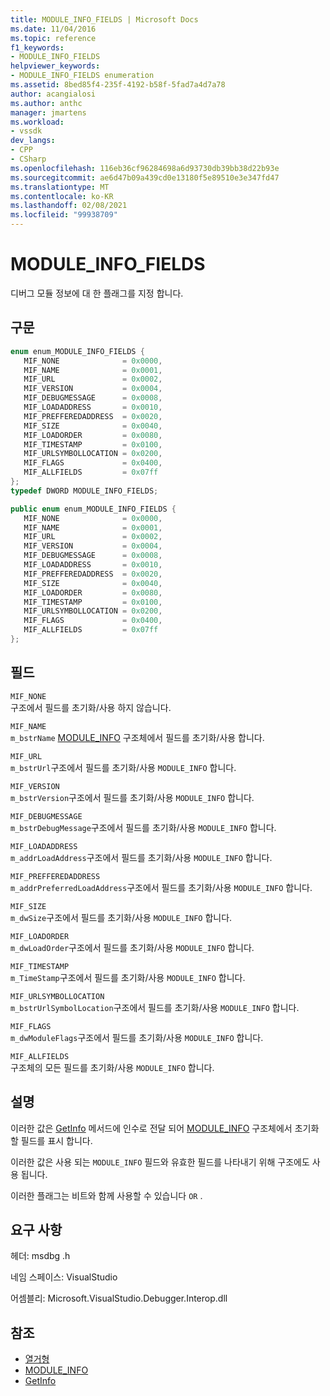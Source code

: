 ```yaml
---
title: MODULE_INFO_FIELDS | Microsoft Docs
ms.date: 11/04/2016
ms.topic: reference
f1_keywords:
- MODULE_INFO_FIELDS
helpviewer_keywords:
- MODULE_INFO_FIELDS enumeration
ms.assetid: 8bed85f4-235f-4192-b58f-5fad7a4d7a78
author: acangialosi
ms.author: anthc
manager: jmartens
ms.workload:
- vssdk
dev_langs:
- CPP
- CSharp
ms.openlocfilehash: 116eb36cf96284698a6d93730db39bb38d22b93e
ms.sourcegitcommit: ae6d47b09a439cd0e13180f5e89510e3e347fd47
ms.translationtype: MT
ms.contentlocale: ko-KR
ms.lasthandoff: 02/08/2021
ms.locfileid: "99938709"
---
```

# <a name="module_info_fields"></a>MODULE_INFO_FIELDS
디버그 모듈 정보에 대 한 플래그를 지정 합니다.

## <a name="syntax"></a>구문

```cpp
enum enum_MODULE_INFO_FIELDS { 
   MIF_NONE              = 0x0000,
   MIF_NAME              = 0x0001,
   MIF_URL               = 0x0002,
   MIF_VERSION           = 0x0004,
   MIF_DEBUGMESSAGE      = 0x0008,
   MIF_LOADADDRESS       = 0x0010,
   MIF_PREFFEREDADDRESS  = 0x0020,
   MIF_SIZE              = 0x0040,
   MIF_LOADORDER         = 0x0080,
   MIF_TIMESTAMP         = 0x0100,
   MIF_URLSYMBOLLOCATION = 0x0200,
   MIF_FLAGS             = 0x0400,
   MIF_ALLFIELDS         = 0x07ff
};
typedef DWORD MODULE_INFO_FIELDS;
```

```csharp
public enum enum_MODULE_INFO_FIELDS { 
   MIF_NONE              = 0x0000,
   MIF_NAME              = 0x0001,
   MIF_URL               = 0x0002,
   MIF_VERSION           = 0x0004,
   MIF_DEBUGMESSAGE      = 0x0008,
   MIF_LOADADDRESS       = 0x0010,
   MIF_PREFFEREDADDRESS  = 0x0020,
   MIF_SIZE              = 0x0040,
   MIF_LOADORDER         = 0x0080,
   MIF_TIMESTAMP         = 0x0100,
   MIF_URLSYMBOLLOCATION = 0x0200,
   MIF_FLAGS             = 0x0400,
   MIF_ALLFIELDS         = 0x07ff
};
```

## <a name="fields"></a>필드
 `MIF_NONE`\
 구조에서 필드를 초기화/사용 하지 않습니다.

 `MIF_NAME`\
 `m_bstrName` [MODULE_INFO](../../../extensibility/debugger/reference/module-info.md) 구조체에서 필드를 초기화/사용 합니다.

 `MIF_URL`\
 `m_bstrUrl`구조에서 필드를 초기화/사용 `MODULE_INFO` 합니다.

 `MIF_VERSION`\
 `m_bstrVersion`구조에서 필드를 초기화/사용 `MODULE_INFO` 합니다.

 `MIF_DEBUGMESSAGE`\
 `m_bstrDebugMessage`구조에서 필드를 초기화/사용 `MODULE_INFO` 합니다.

 `MIF_LOADADDRESS`\
 `m_addrLoadAddress`구조에서 필드를 초기화/사용 `MODULE_INFO` 합니다.

 `MIF_PREFFEREDADDRESS`\
 `m_addrPreferredLoadAddress`구조에서 필드를 초기화/사용 `MODULE_INFO` 합니다.

 `MIF_SIZE`\
 `m_dwSize`구조에서 필드를 초기화/사용 `MODULE_INFO` 합니다.

 `MIF_LOADORDER`\
 `m_dwLoadOrder`구조에서 필드를 초기화/사용 `MODULE_INFO` 합니다.

 `MIF_TIMESTAMP`\
 `m_TimeStamp`구조에서 필드를 초기화/사용 `MODULE_INFO` 합니다.

 `MIF_URLSYMBOLLOCATION`\
 `m_bstrUrlSymbolLocation`구조에서 필드를 초기화/사용 `MODULE_INFO` 합니다.

 `MIF_FLAGS`\
 `m_dwModuleFlags`구조에서 필드를 초기화/사용 `MODULE_INFO` 합니다.

 `MIF_ALLFIELDS`\
 구조체의 모든 필드를 초기화/사용 `MODULE_INFO` 합니다.

## <a name="remarks"></a>설명
 이러한 값은 [GetInfo](../../../extensibility/debugger/reference/idebugmodule2-getinfo.md) 메서드에 인수로 전달 되어 [MODULE_INFO](../../../extensibility/debugger/reference/module-info.md) 구조체에서 초기화할 필드를 표시 합니다.

 이러한 값은 사용 되는 `MODULE_INFO` 필드와 유효한 필드를 나타내기 위해 구조에도 사용 됩니다.

 이러한 플래그는 비트와 함께 사용할 수 있습니다 `OR` .

## <a name="requirements"></a>요구 사항
 헤더: msdbg .h

 네임 스페이스: VisualStudio

 어셈블리: Microsoft.VisualStudio.Debugger.Interop.dll

## <a name="see-also"></a>참조
- [열거형](../../../extensibility/debugger/reference/enumerations-visual-studio-debugging.md)
- [MODULE_INFO](../../../extensibility/debugger/reference/module-info.md)
- [GetInfo](../../../extensibility/debugger/reference/idebugmodule2-getinfo.md)
